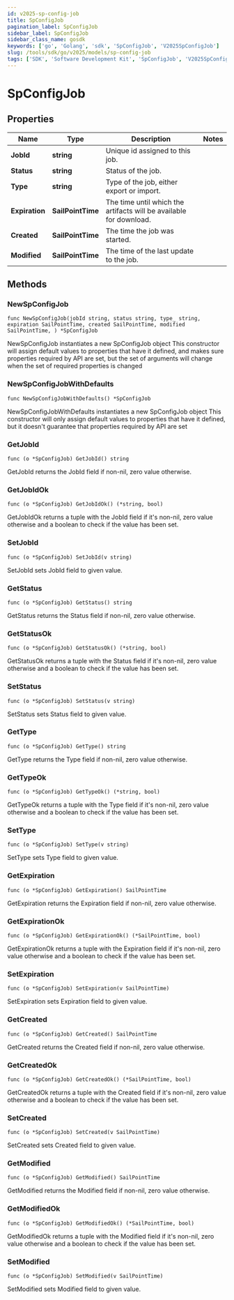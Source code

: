 ```yaml
---
id: v2025-sp-config-job
title: SpConfigJob
pagination_label: SpConfigJob
sidebar_label: SpConfigJob
sidebar_class_name: gosdk
keywords: ['go', 'Golang', 'sdk', 'SpConfigJob', 'V2025SpConfigJob']
slug: /tools/sdk/go/v2025/models/sp-config-job
tags: ['SDK', 'Software Development Kit', 'SpConfigJob', 'V2025SpConfigJob']
---
```


# SpConfigJob

## Properties

| Name | Type | Description | Notes |
| --- | --- | --- | --- |
| **JobId** | **string** | Unique id assigned to this job. |
| **Status** | **string** | Status of the job. |
| **Type** | **string** | Type of the job, either export or import. |
| **Expiration** | **SailPointTime** | The time until which the artifacts will be available for download. |
| **Created** | **SailPointTime** | The time the job was started. |
| **Modified** | **SailPointTime** | The time of the last update to the job. |

## Methods

### NewSpConfigJob

`func NewSpConfigJob(jobId string, status string, type_ string, expiration SailPointTime, created SailPointTime, modified SailPointTime, ) *SpConfigJob`

NewSpConfigJob instantiates a new SpConfigJob object This constructor will assign default values to properties that have it defined, and makes sure properties required by API are set, but the set of arguments will change when the set of required properties is changed

### NewSpConfigJobWithDefaults

`func NewSpConfigJobWithDefaults() *SpConfigJob`

NewSpConfigJobWithDefaults instantiates a new SpConfigJob object This constructor will only assign default values to properties that have it defined, but it doesn't guarantee that properties required by API are set

### GetJobId

`func (o *SpConfigJob) GetJobId() string`

GetJobId returns the JobId field if non-nil, zero value otherwise.

### GetJobIdOk

`func (o *SpConfigJob) GetJobIdOk() (*string, bool)`

GetJobIdOk returns a tuple with the JobId field if it's non-nil, zero value otherwise and a boolean to check if the value has been set.

### SetJobId

`func (o *SpConfigJob) SetJobId(v string)`

SetJobId sets JobId field to given value.

### GetStatus

`func (o *SpConfigJob) GetStatus() string`

GetStatus returns the Status field if non-nil, zero value otherwise.

### GetStatusOk

`func (o *SpConfigJob) GetStatusOk() (*string, bool)`

GetStatusOk returns a tuple with the Status field if it's non-nil, zero value otherwise and a boolean to check if the value has been set.

### SetStatus

`func (o *SpConfigJob) SetStatus(v string)`

SetStatus sets Status field to given value.

### GetType

`func (o *SpConfigJob) GetType() string`

GetType returns the Type field if non-nil, zero value otherwise.

### GetTypeOk

`func (o *SpConfigJob) GetTypeOk() (*string, bool)`

GetTypeOk returns a tuple with the Type field if it's non-nil, zero value otherwise and a boolean to check if the value has been set.

### SetType

`func (o *SpConfigJob) SetType(v string)`

SetType sets Type field to given value.

### GetExpiration

`func (o *SpConfigJob) GetExpiration() SailPointTime`

GetExpiration returns the Expiration field if non-nil, zero value otherwise.

### GetExpirationOk

`func (o *SpConfigJob) GetExpirationOk() (*SailPointTime, bool)`

GetExpirationOk returns a tuple with the Expiration field if it's non-nil, zero value otherwise and a boolean to check if the value has been set.

### SetExpiration

`func (o *SpConfigJob) SetExpiration(v SailPointTime)`

SetExpiration sets Expiration field to given value.

### GetCreated

`func (o *SpConfigJob) GetCreated() SailPointTime`

GetCreated returns the Created field if non-nil, zero value otherwise.

### GetCreatedOk

`func (o *SpConfigJob) GetCreatedOk() (*SailPointTime, bool)`

GetCreatedOk returns a tuple with the Created field if it's non-nil, zero value otherwise and a boolean to check if the value has been set.

### SetCreated

`func (o *SpConfigJob) SetCreated(v SailPointTime)`

SetCreated sets Created field to given value.

### GetModified

`func (o *SpConfigJob) GetModified() SailPointTime`

GetModified returns the Modified field if non-nil, zero value otherwise.

### GetModifiedOk

`func (o *SpConfigJob) GetModifiedOk() (*SailPointTime, bool)`

GetModifiedOk returns a tuple with the Modified field if it's non-nil, zero value otherwise and a boolean to check if the value has been set.

### SetModified

`func (o *SpConfigJob) SetModified(v SailPointTime)`

SetModified sets Modified field to given value.
